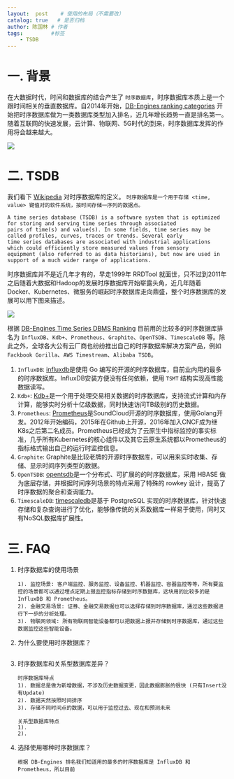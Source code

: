 ```yaml
---
layout:  post    # 使用的布局（不需要改）
catalog: true   # 是否归档
author: 陈国林 # 作者
tags:         #标签
    - TSDB
---
```


# 一. 背景
在大数据时代，时间和数据库的结合产生了 `时序数据库`，时序数据库本质上是一个跟时间相关的垂直数据库。自2014年开始，[DB-Engines ranking categories](https://db-engines.com/en/ranking_categories) 开始把时序数据库做为一类数据库类型加入排名，近几年增长趋势一直是排名第一。随着互联网的快速发展，云计算、物联网、5G时代的到来，时序数据库发挥的作用将会越来越大。

![](https://github.com/chenguolin/chenguolin.github.io/blob/master/data/image/db-ranking.png?raw=true)

# 二. TSDB
我们看下 [Wikipedia](https://en.wikipedia.org/wiki/Time_series_database) 对时序数据库的定义。 `时序数据库是一个用于存储 <time, value> 键值对的软件系统，按时间存储一序列的数据点。`

```
A time series database (TSDB) is a software system that is optimized for storing and serving time series through associated 
pairs of time(s) and value(s). In some fields, time series may be called profiles, curves, traces or trends. Several early 
time series databases are associated with industrial applications which could efficiently store measured values from sensory 
equipment (also referred to as data historians), but now are used in support of a much wider range of applications.
```

时序数据库并不是近几年才有的，早走1999年 RRDTool 就面世，只不过到2011年之后随着大数据和Hadoop的发展时序数据库开始崭露头角，近几年随着Docker、Kubernetes、微服务的崛起时序数据库走向鼎盛，整个时序数据库的发展可以用下图来描述。

![](https://github.com/chenguolin/chenguolin.github.io/blob/master/data/image/tsdb-fazhan.png?raw=true)

根据 [DB-Engines Time Series DBMS Ranking](https://db-engines.com/en/ranking_trend/time+series+dbms) 目前用的比较多的时序数据库排名为 `InfluxDB`、`Kdb+`、`Prometheus`、`Graphite`、`OpenTSDB`、`TimescaleDB` 等。除此之外，全球各大公有云厂商也纷纷推出自己的时序数据库解决方案产品，例如 `Fackbook Gorilla`、`AWS Timestream`、`Alibaba TSDB`。

1. `InfluxDB`: [influxdb](https://github.com/influxdata/influxdb)是使用 Go 编写的开源的时序数据库，目前业内用的最多的时序数据库。InfluxDB安装方便没有任何依赖，使用 `TSMT` 结构实现高性能数据读写。
2. `Kdb+`: [Kdb+](https://github.com/KxSystems/kdb)是一个用于处理交易相关数据的时序数据库，支持流式计算和内存计算，能够实时分析十亿级数据，同时快速访问TB级别的历史数据。
3. `Prometheus`: [Prometheus](https://prometheus.io/)是SoundCloud开源的时序数据库，使用Golang开发。2012年开始编码，2015年在Github上开源，2016年加入CNCF成为继K8s之后第二名成员。Prometheus已经成为了云原生中指标监控的事实标准，几乎所有Kubernetes的核心组件以及其它云原生系统都以Prometheus的指标格式输出自己的运行时监控信息。
4. `Graphite`: Graphite是比较老牌的开源时序数据库，可以用来实时收集、存储、显示时间序列类型的数据。
5. `OpenTSDB`: [opentsdb](https://github.com/OpenTSDB/opentsdb)是一个分布式、可扩展的的时序数据库，采用 HBASE 做为底层存储，并根据时间序列场景的特点采用了特殊的 rowkey 设计，提高了时序数据的聚合和查询能力。
6. `TimescaleDB`: [timescaledb](https://github.com/timescale/timescaledb)是基于 PostgreSQL 实现的时序数据库，针对快速存储和复杂查询进行了优化，能够像传统的关系数据库一样易于使用，同时又有NoSQL数据库扩展性。

# 三. FAQ
1. 时序数据库的使用场景
   ```
   1). 监控场景: 客户端监控、服务监控、设备监控、机器监控、容器监控等等，所有要监控的场景都可以通过埋点定期上报监控指标存储到时序数据库，这块用的比较多的是InfluxDB 和 Prometheus。
   2). 金融交易场景: 证券、金融交易数据也可以选择存储到时序数据库，通过这些数据进行下一步的分析处理。
   3). 物联网领域: 所有物联网智能设备都可以把数据上报并存储到时序数据库，通过这些数据监控这些智能设备。
   ```

2. 为什么要使用时序数据库？
   ```
   
   ```

3. 时序数据库和关系型数据库差异？
   ```
   时序数据库特点
   1). 数据总是做为新增数据，不涉及历史数据变更，因此数据膨胀的很快 (只有Insert没有Update)
   2). 数据天然按照时间排序
   3). 存储不同时间点的数据，可以用于监控过去、现在和预测未来
   
   关系型数据库特点
   1). 
   2). 
   ```
   
4. 选择使用哪种时序数据库？
   ```
   根据 DB-Engines 排名我们知道用的最多的时序数据库是 InfluxDB 和 Prometheus，所以目前
   ```


